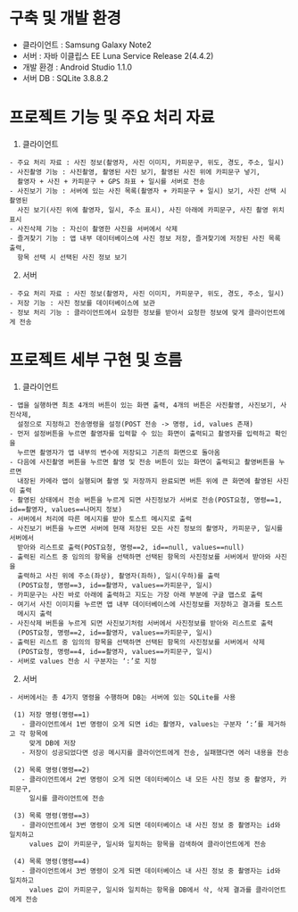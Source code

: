 # 구축 및 개발 환경
- 클라이언트 : Samsung Galaxy Note2
- 서버 : 자바 이클립스 EE Luna Service Release 2(4.4.2)
- 개발 환경 : Android Studio 1.1.0
- 서버 DB : SQLite 3.8.8.2

# 프로젝트 기능 및 주요 처리 자료
  1) 클라이언트
  
    - 주요 처리 자료 : 사진 정보(촬영자, 사진 이미지, 카피문구, 위도, 경도, 주소, 일시)
    - 사진촬영 기능 : 사진촬영, 촬영된 사진 보기, 촬영된 사진 위에 카피문구 넣기,
      촬영자 + 사진 + 카피문구 + GPS 좌표 + 일시를 서버로 전송
    - 사진보기 기능 : 서버에 있는 사진 목록(촬영자 + 카피문구 + 일시) 보기, 사진 선택 시 촬영된
      사진 보기(사진 위에 촬영자, 일시, 주소 표시), 사진 아래에 카피문구, 사진 촬영 위치 표시
    - 사진삭제 기능 : 자신이 촬영한 사진을 서버에서 삭제
    - 즐겨찾기 기능 : 앱 내부 데이터베이스에 사진 정보 저장, 즐겨찾기에 저장된 사진 목록 출력,
      항목 선택 시 선택된 사진 정보 보기

  2) 서버
  
    - 주요 처리 자료 : 사진 정보(촬영자, 사진 이미지, 카피문구, 위도, 경도, 주소, 일시)
    - 저장 기능 : 사진 정보를 데이터베이스에 보관
    - 정보 처리 기능 : 클라이언트에서 요청한 정보를 받아서 요청한 정보에 맞게 클라이언트에게 전송

# 프로젝트 세부 구현 및 흐름
  1) 클라이언트
  
    - 앱을 실행하면 최초 4개의 버튼이 있는 화면 출력, 4개의 버튼은 사진촬영, 사진보기, 사진삭제,
      설정으로 지정하고 전송명령을 설정(POST 전송 -> 명령, id, values 존재)
    - 먼저 설정버튼을 누르면 촬영자를 입력할 수 있는 화면이 출력되고 촬영자를 입력하고 확인을
      누르면 촬영자가 앱 내부의 변수에 저장되고 기존의 화면으로 돌아옴
    - 다음에 사진촬영 버튼을 누르면 촬영 및 전송 버튼이 있는 화면이 출력되고 촬영버튼을 누르면
      내장된 카메라 앱이 실행되며 촬영 및 저장까지 완료되면 버튼 위에 큰 화면에 촬영된 사진이 출력
    - 촬영된 상태에서 전송 버튼을 누르게 되면 사진정보가 서버로 전송(POST요청, 명령==1, id==촬영자, values==나머지 정보)
    - 서버에서 처리에 따른 메시지를 받아 토스트 메시지로 출력
    - 사진보기 버튼을 누르면 서버에 현재 저장된 모든 사진 정보의 촬영자, 카피문구, 일시를 서버에서 
      받아와 리스트로 출력(POST요청, 명령==2, id==null, values==null)
    - 출력된 리스트 중 임의의 항목을 선택하면 선택된 항목의 사진정보를 서버에서 받아와 사진을
      출력하고 사진 위에 주소(좌상), 촬영자(좌하), 일시(우하)를 출력
      (POST요청, 명령==3, id==촬영자, values==카피문구, 일시)
    - 카피문구는 사진 바로 아래에 출력하고 지도는 가장 아래 부분에 구글 맵스로 출력
    - 여기서 사진 이미지를 누르면 앱 내부 데이터베이스에 사진정보를 저장하고 결과를 토스트
      메시지 출력
    - 사진삭제 버튼을 누르게 되면 사진보기처럼 서버에서 사진정보를 받아와 리스트로 출력
      (POST요청, 명령==2, id==촬영자, values==카피문구, 일시)
    - 출력된 리스트 중 임의의 항목을 선택하면 선택된 항목의 사진정보를 서버에서 삭제
      (POST요청, 명령==4, id==촬영자, values==카피문구, 일시)
    - 서버로 values 전송 시 구분자는 ‘:’로 지정

  2) 서버
  
    - 서버에서는 총 4가지 명령을 수행하며 DB는 서버에 있는 SQLite를 사용
    
     (1) 저장 명령(명령==1)
       - 클라이언트에서 1번 명령이 오게 되면 id는 촬영자, values는 구분자 ‘:’를 제거하고 각 항목에 
         맞게 DB에 저장
       - 저장이 성공되었다면 성공 메시지를 클라이언트에게 전송, 실패했다면 에러 내용을 전송
       
     (2) 목록 명령(명령==2)
       - 클라이언트에서 2번 명령이 오게 되면 데이터베이스 내 모든 사진 정보 중 촬영자, 카피문구,
         일시를 클라이언트에 전송
         
     (3) 목록 명령(명령==3)
       - 클라이언트에서 3번 명령이 오게 되면 데이터베이스 내 사진 정보 중 촬영자는 id와 일치하고
         values 값이 카피문구, 일시와 일치하는 항목을 검색하여 클라이언트에게 전송
         
     (4) 목록 명령(명령==4)
       - 클라이언트에서 3번 명령이 오게 되면 데이터베이스 내 사진 정보 중 촬영자는 id와 일치하고
         values 값이 카피문구, 일시와 일치하는 항목을 DB에서 삭, 삭제 결과를 클라이언트에게 전송
         

